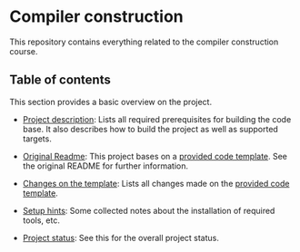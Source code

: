 # Compiler construction

This repository contains everything related to the compiler construction course. 

## Table of contents

This section provides a basic overview on the project.  
   
- [Project description](cc_team02/README.md): Lists all required prerequisites for building the code base. It also describes how to build the project as well as supported targets.

- [Original Readme](cc_team02/README_original.md): This project bases on a [provided code template](https://github.com/W4RH4WK/mCc). See the original README for further information.

- [Changes on the template](cc_team02/doc/changes.md): Lists all changes made on the [provided code template](https://github.com/W4RH4WK/mCc).

- [Setup hints](setup.md): Some collected notes about the installation of required tools, etc.

- [Project status](https://github.com/YusufIpek/CompilerConstruction/issues): See this for the overall project status. 